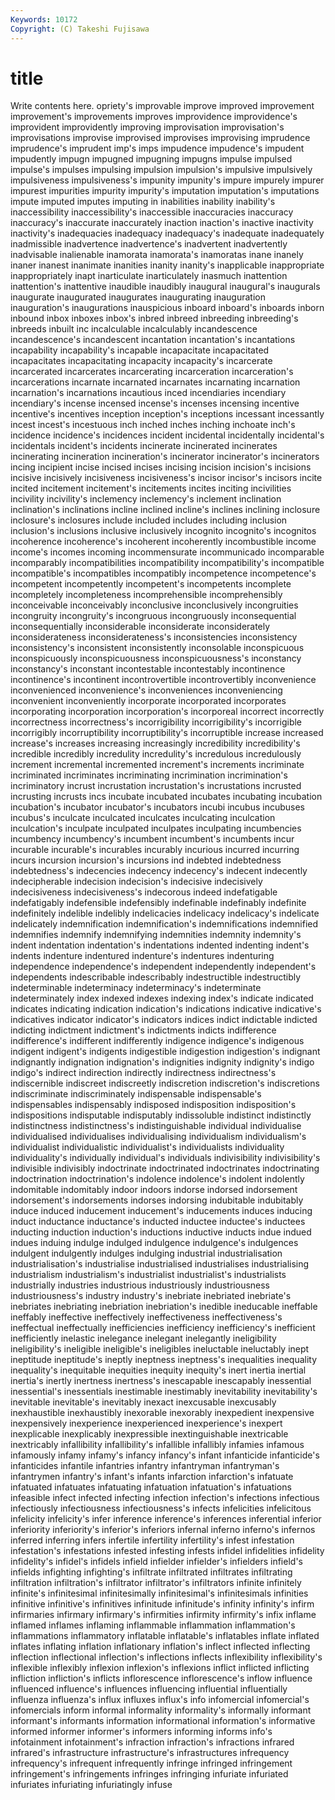 ```yaml
---
Keywords: 10172 
Copyright: (C) Takeshi Fujisawa
---
```


# title

Write contents here.
opriety's
improvable improve improved improvement improvement's improvements improves improvidence improvidence's improvident
improvidently improving improvisation improvisation's improvisations improvise improvised improvises improvising imprudence
imprudence's imprudent imp's imps impudence impudence's impudent impudently impugn impugned
impugning impugns impulse impulsed impulse's impulses impulsing impulsion impulsion's impulsive
impulsively impulsiveness impulsiveness's impunity impunity's impure impurely impurer impurest impurities
impurity impurity's imputation imputation's imputations impute imputed imputes imputing in
inabilities inability inability's inaccessibility inaccessibility's inaccessible inaccuracies inaccuracy inaccuracy's inaccurate
inaccurately inaction inaction's inactive inactivity inactivity's inadequacies inadequacy inadequacy's inadequate
inadequately inadmissible inadvertence inadvertence's inadvertent inadvertently inadvisable inalienable inamorata inamorata's
inamoratas inane inanely inaner inanest inanimate inanities inanity inanity's inapplicable
inappropriate inappropriately inapt inarticulate inarticulately inasmuch inattention inattention's inattentive inaudible
inaudibly inaugural inaugural's inaugurals inaugurate inaugurated inaugurates inaugurating inauguration inauguration's
inaugurations inauspicious inboard inboard's inboards inborn inbound inbox inboxes inbox's
inbred inbreed inbreeding inbreeding's inbreeds inbuilt inc incalculable incalculably incandescence
incandescence's incandescent incantation incantation's incantations incapability incapability's incapable incapacitate incapacitated
incapacitates incapacitating incapacity incapacity's incarcerate incarcerated incarcerates incarcerating incarceration incarceration's
incarcerations incarnate incarnated incarnates incarnating incarnation incarnation's incarnations incautious inced
incendiaries incendiary incendiary's incense incensed incense's incenses incensing incentive incentive's
incentives inception inception's inceptions incessant incessantly incest incest's incestuous inch
inched inches inching inchoate inch's incidence incidence's incidences incident incidental
incidentally incidental's incidentals incident's incidents incinerate incinerated incinerates incinerating incineration
incineration's incinerator incinerator's incinerators incing incipient incise incised incises incising
incision incision's incisions incisive incisively incisiveness incisiveness's incisor incisor's incisors
incite incited incitement incitement's incitements incites inciting incivilities incivility incivility's
inclemency inclemency's inclement inclination inclination's inclinations incline inclined incline's inclines
inclining inclosure inclosure's inclosures include included includes including inclusion inclusion's
inclusions inclusive inclusively incognito incognito's incognitos incoherence incoherence's incoherent incoherently
incombustible income income's incomes incoming incommensurate incommunicado incomparable incomparably incompatibilities
incompatibility incompatibility's incompatible incompatible's incompatibles incompatibly incompetence incompetence's incompetent incompetently
incompetent's incompetents incomplete incompletely incompleteness incomprehensible incomprehensibly inconceivable inconceivably inconclusive
inconclusively incongruities incongruity incongruity's incongruous incongruously inconsequential inconsequentially inconsiderable inconsiderate
inconsiderately inconsiderateness inconsiderateness's inconsistencies inconsistency inconsistency's inconsistent inconsistently inconsolable inconspicuous
inconspicuously inconspicuousness inconspicuousness's inconstancy inconstancy's inconstant incontestable incontestably incontinence incontinence's
incontinent incontrovertible incontrovertibly inconvenience inconvenienced inconvenience's inconveniences inconveniencing inconvenient inconveniently
incorporate incorporated incorporates incorporating incorporation incorporation's incorporeal incorrect incorrectly incorrectness
incorrectness's incorrigibility incorrigibility's incorrigible incorrigibly incorruptibility incorruptibility's incorruptible increase increased
increase's increases increasing increasingly incredibility incredibility's incredible incredibly incredulity incredulity's
incredulous incredulously increment incremental incremented increment's increments incriminate incriminated incriminates
incriminating incrimination incrimination's incriminatory incrust incrustation incrustation's incrustations incrusted incrusting
incrusts incs incubate incubated incubates incubating incubation incubation's incubator incubator's
incubators incubi incubus incubuses incubus's inculcate inculcated inculcates inculcating inculcation
inculcation's inculpate inculpated inculpates inculpating incumbencies incumbency incumbency's incumbent incumbent's
incumbents incur incurable incurable's incurables incurably incurious incurred incurring incurs
incursion incursion's incursions ind indebted indebtedness indebtedness's indecencies indecency indecency's
indecent indecently indecipherable indecision indecision's indecisive indecisively indecisiveness indecisiveness's indecorous
indeed indefatigable indefatigably indefensible indefensibly indefinable indefinably indefinite indefinitely indelible
indelibly indelicacies indelicacy indelicacy's indelicate indelicately indemnification indemnification's indemnifications indemnified
indemnifies indemnify indemnifying indemnities indemnity indemnity's indent indentation indentation's indentations
indented indenting indent's indents indenture indentured indenture's indentures indenturing independence
independence's independent independently independent's independents indescribable indescribably indestructible indestructibly indeterminable
indeterminacy indeterminacy's indeterminate indeterminately index indexed indexes indexing index's indicate
indicated indicates indicating indication indication's indications indicative indicative's indicatives indicator
indicator's indicators indices indict indictable indicted indicting indictment indictment's indictments
indicts indifference indifference's indifferent indifferently indigence indigence's indigenous indigent indigent's
indigents indigestible indigestion indigestion's indignant indignantly indignation indignation's indignities indignity
indignity's indigo indigo's indirect indirection indirectly indirectness indirectness's indiscernible indiscreet
indiscreetly indiscretion indiscretion's indiscretions indiscriminate indiscriminately indispensable indispensable's indispensables indispensably
indisposed indisposition indisposition's indispositions indisputable indisputably indissoluble indistinct indistinctly indistinctness
indistinctness's indistinguishable individual individualise individualised individualises individualising individualism individualism's individualist
individualistic individualist's individualists individuality individuality's individually individual's individuals indivisibility indivisibility's
indivisible indivisibly indoctrinate indoctrinated indoctrinates indoctrinating indoctrination indoctrination's indolence indolence's
indolent indolently indomitable indomitably indoor indoors indorse indorsed indorsement indorsement's
indorsements indorses indorsing indubitable indubitably induce induced inducement inducement's inducements
induces inducing induct inductance inductance's inducted inductee inductee's inductees inducting
induction induction's inductions inductive inducts indue indued indues induing indulge
indulged indulgence indulgence's indulgences indulgent indulgently indulges indulging industrial industrialisation
industrialisation's industrialise industrialised industrialises industrialising industrialism industrialism's industrialist industrialist's industrialists
industrially industries industrious industriously industriousness industriousness's industry industry's inebriate inebriated
inebriate's inebriates inebriating inebriation inebriation's inedible ineducable ineffable ineffably ineffective
ineffectively ineffectiveness ineffectiveness's ineffectual ineffectually inefficiencies inefficiency inefficiency's inefficient inefficiently
inelastic inelegance inelegant inelegantly ineligibility ineligibility's ineligible ineligible's ineligibles ineluctable
ineluctably inept ineptitude ineptitude's ineptly ineptness ineptness's inequalities inequality inequality's
inequitable inequities inequity inequity's inert inertia inertial inertia's inertly inertness
inertness's inescapable inescapably inessential inessential's inessentials inestimable inestimably inevitability inevitability's
inevitable inevitable's inevitably inexact inexcusable inexcusably inexhaustible inexhaustibly inexorable inexorably
inexpedient inexpensive inexpensively inexperience inexperienced inexperience's inexpert inexplicable inexplicably inexpressible
inextinguishable inextricable inextricably infallibility infallibility's infallible infallibly infamies infamous infamously
infamy infamy's infancy infancy's infant infanticide infanticide's infanticides infantile infantries
infantry infantryman infantryman's infantrymen infantry's infant's infants infarction infarction's infatuate
infatuated infatuates infatuating infatuation infatuation's infatuations infeasible infect infected infecting
infection infection's infections infectious infectiously infectiousness infectiousness's infects infelicities infelicitous
infelicity infelicity's infer inference inference's inferences inferential inferior inferiority inferiority's
inferior's inferiors infernal inferno inferno's infernos inferred inferring infers infertile
infertility infertility's infest infestation infestation's infestations infested infesting infests infidel
infidelities infidelity infidelity's infidel's infidels infield infielder infielder's infielders infield's
infields infighting infighting's infiltrate infiltrated infiltrates infiltrating infiltration infiltration's infiltrator
infiltrator's infiltrators infinite infinitely infinite's infinitesimal infinitesimally infinitesimal's infinitesimals infinities
infinitive infinitive's infinitives infinitude infinitude's infinity infinity's infirm infirmaries infirmary
infirmary's infirmities infirmity infirmity's infix inflame inflamed inflames inflaming inflammable
inflammation inflammation's inflammations inflammatory inflatable inflatable's inflatables inflate inflated inflates
inflating inflation inflationary inflation's inflect inflected inflecting inflection inflectional inflection's
inflections inflects inflexibility inflexibility's inflexible inflexibly inflexion inflexion's inflexions inflict
inflicted inflicting infliction infliction's inflicts inflorescence inflorescence's inflow influence influenced
influence's influences influencing influential influentially influenza influenza's influx influxes influx's
info infomercial infomercial's infomercials inform informal informality informality's informally informant
informant's informants information informational information's informative informed informer informer's informers
informing informs info's infotainment infotainment's infraction infraction's infractions infrared infrared's
infrastructure infrastructure's infrastructures infrequency infrequency's infrequent infrequently infringe infringed infringement
infringement's infringements infringes infringing infuriate infuriated infuriates infuriating infuriatingly infuse

